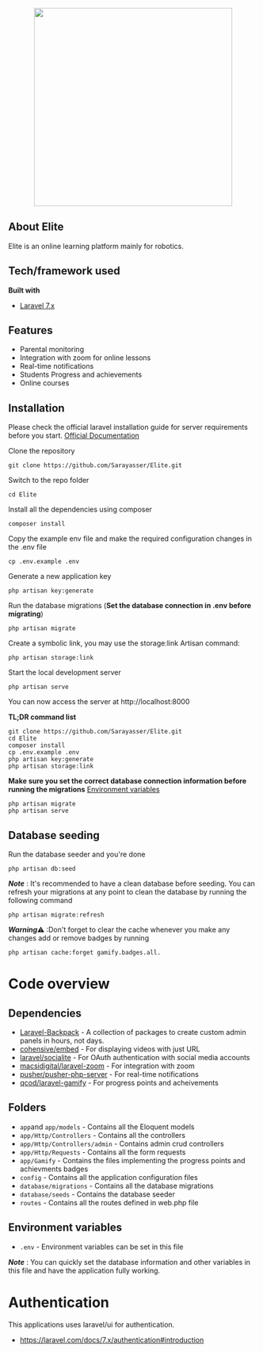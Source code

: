 <p align="center"><img src="https://scontent-hbe1-1.xx.fbcdn.net/v/t1.0-9/104201572_113806590370955_6935300005558562720_o.jpg?_nc_cat=103&_nc_sid=e3f864&_nc_ohc=wcO-DeJIp5EAX_DgOyt&_nc_ht=scontent-hbe1-1.xx&oh=7db7557f4b014f66296757e23fd141bc&oe=5F0DED37" width="400"></p>


## About Elite

Elite is an online learning platform mainly for robotics.

## Tech/framework used
<b>Built with</b>
- [Laravel 7.x](https://laravel.com)

## Features
- Parental monitoring
- Integration with zoom for online lessons
- Real-time notifications
- Students Progress and achievements
- Online courses

## Installation
Please check the official laravel installation guide for server requirements before you start. [Official Documentation](https://laravel.com/docs/7.x/installation#installation)

Clone the repository

    git clone https://github.com/Sarayasser/Elite.git
    
Switch to the repo folder

    cd Elite

Install all the dependencies using composer

    composer install

Copy the example env file and make the required configuration changes in the .env file

    cp .env.example .env

Generate a new application key

    php artisan key:generate


Run the database migrations (**Set the database connection in .env before migrating**)

    php artisan migrate 
    
Create a symbolic link, you may use the storage:link Artisan command:

    php artisan storage:link

Start the local development server

    php artisan serve

You can now access the server at http://localhost:8000

**TL;DR command list**

    git clone https://github.com/Sarayasser/Elite.git
    cd Elite
    composer install
    cp .env.example .env
    php artisan key:generate
    php artisan storage:link
    
**Make sure you set the correct database connection information before running the migrations** [Environment variables](#environment-variables)

    php artisan migrate
    php artisan serve

## Database seeding

Run the database seeder and you're done

    php artisan db:seed

***Note*** : It's recommended to have a clean database before seeding. You can refresh your migrations at any point to clean the database by running the following command

    php artisan migrate:refresh

***Warning***⚠️ :Don't forget to clear the cache whenever you make any changes add or remove badges by running
   
   ```php artisan cache:forget gamify.badges.all. ```


# Code overview

## Dependencies

- [Laravel-Backpack](https://github.com/Laravel-Backpack) - A collection of packages to create custom admin panels in hours, not days.
- [cohensive/embed](https://github.com/cohensive/embed) - For displaying videos with just URL
- [laravel/socialite](https://github.com/laravel/socialite) - For OAuth authentication with social media accounts
- [macsidigital/laravel-zoom](https://github.com/macsidigital/laravel-zoom) - For integration with zoom
- [pusher/pusher-php-server](https://github.com/pusher/pusher-php-server) - For real-time notifications
- [qcod/laravel-gamify](https://github.com/qcod/laravel-gamify) - For progress points and acheivements

## Folders

- `app`and `app/models` - Contains all the Eloquent models
- `app/Http/Controllers` - Contains all the controllers
- `app/Http/Controllers/admin` - Contains admin crud controllers
- `app/Http/Requests` - Contains all the form requests
- `app/Gamify` - Contains the files implementing the progress points and achievments badges
- `config` - Contains all the application configuration files
- `database/migrations` - Contains all the database migrations
- `database/seeds` - Contains the database seeder
- `routes` - Contains all the routes defined in web.php file

## Environment variables

- `.env` - Environment variables can be set in this file

***Note*** : You can quickly set the database information and other variables in this file and have the application fully working.
 
# Authentication
 
This applications uses laravel/ui for authentication.
 
- https://laravel.com/docs/7.x/authentication#introduction
